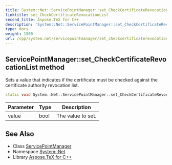 ```yaml
---
title: System::Net::ServicePointManager::set_CheckCertificateRevocationList method
linktitle: set_CheckCertificateRevocationList
second_title: Aspose.TeX for C++
description: 'System::Net::ServicePointManager::set_CheckCertificateRevocationList method. Sets a value that indicates if the certificate must be checked against the certificate authority revocation list in C++.'
type: docs
weight: 1500
url: /cpp/system.net/servicepointmanager/set_checkcertificaterevocationlist/
---
```

## ServicePointManager::set_CheckCertificateRevocationList method


Sets a value that indicates if the certificate must be checked against the certificate authority revocation list.

```cpp
static void System::Net::ServicePointManager::set_CheckCertificateRevocationList(bool value)
```


| Parameter | Type | Description |
| --- | --- | --- |
| value | bool | The value to set. |

## See Also

* Class [ServicePointManager](../)
* Namespace [System::Net](../../)
* Library [Aspose.TeX for C++](../../../)
